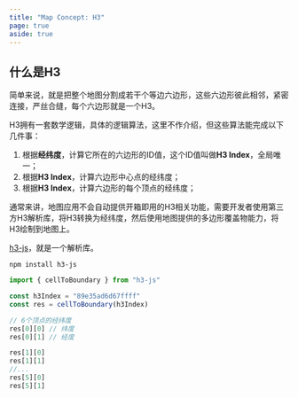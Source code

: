 ```yaml
---
title: "Map Concept: H3"
page: true
aside: true
---
```


## 什么是H3
简单来说，就是把整个地图分割成若干个等边六边形，这些六边形彼此相邻，紧密连接，严丝合缝，每个六边形就是一个H3。

H3拥有一套数学逻辑，具体的逻辑算法，这里不作介绍，但这些算法能完成以下几件事：
1. 根据**经纬度**，计算它所在的六边形的ID值，这个ID值叫做**H3 Index**，全局唯一；
2. 根据**H3 Index**，计算六边形中心点的经纬度；
3. 根据**H3 Index**，计算六边形的每个顶点的经纬度；

通常来讲，地图应用不会自动提供开箱即用的H3相关功能，需要开发者使用第三方H3解析库，将H3转换为经纬度，然后使用地图提供的多边形覆盖物能力，将H3绘制到地图上。

[h3-js](https://h3geo.org/docs/api/indexing)，就是一个解析库。
```shell 
npm install h3-js
```

```js 
import { cellToBoundary } from "h3-js"

const h3Index = "89e35ad6d67ffff"
const res = cellToBoundary(h3Index)

// 6个顶点的经纬度
res[0][0] // 纬度
res[0][1] // 经度

res[1][0]
res[1][1]
//...
res[5][0]
res[5][1]
```
